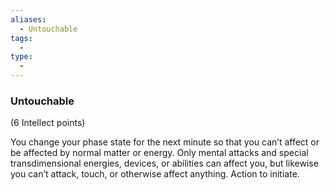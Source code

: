 ```yaml
---
aliases:
  - Untouchable
tags:
  - 
type:
  - 
---
```

### Untouchable

(6 Intellect points)

You change your phase state for the next minute so that you can’t affect or be affected by normal matter or energy. Only mental attacks and special transdimensional energies, devices, or abilities can affect you, but likewise you can’t attack, touch, or otherwise affect anything. Action to initiate.
